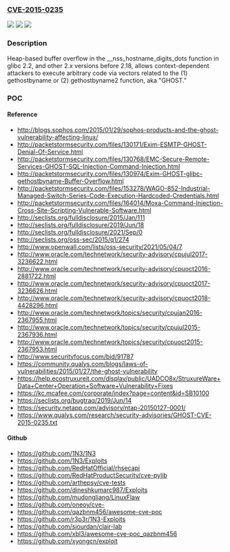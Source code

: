 ### [CVE-2015-0235](https://cve.mitre.org/cgi-bin/cvename.cgi?name=CVE-2015-0235)
![](https://img.shields.io/static/v1?label=Product&message=n%2Fa&color=blue)
![](https://img.shields.io/static/v1?label=Version&message=n%2Fa&color=blue)
![](https://img.shields.io/static/v1?label=Vulnerability&message=n%2Fa&color=brighgreen)

### Description

Heap-based buffer overflow in the __nss_hostname_digits_dots function in glibc 2.2, and other 2.x versions before 2.18, allows context-dependent attackers to execute arbitrary code via vectors related to the (1) gethostbyname or (2) gethostbyname2 function, aka "GHOST."

### POC

#### Reference
- http://blogs.sophos.com/2015/01/29/sophos-products-and-the-ghost-vulnerability-affecting-linux/
- http://packetstormsecurity.com/files/130171/Exim-ESMTP-GHOST-Denial-Of-Service.html
- http://packetstormsecurity.com/files/130768/EMC-Secure-Remote-Services-GHOST-SQL-Injection-Command-Injection.html
- http://packetstormsecurity.com/files/130974/Exim-GHOST-glibc-gethostbyname-Buffer-Overflow.html
- http://packetstormsecurity.com/files/153278/WAGO-852-Industrial-Managed-Switch-Series-Code-Execution-Hardcoded-Credentials.html
- http://packetstormsecurity.com/files/164014/Moxa-Command-Injection-Cross-Site-Scripting-Vulnerable-Software.html
- http://seclists.org/fulldisclosure/2015/Jan/111
- http://seclists.org/fulldisclosure/2019/Jun/18
- http://seclists.org/fulldisclosure/2021/Sep/0
- http://seclists.org/oss-sec/2015/q1/274
- http://www.openwall.com/lists/oss-security/2021/05/04/7
- http://www.oracle.com/technetwork/security-advisory/cpujul2017-3236622.html
- http://www.oracle.com/technetwork/security-advisory/cpuoct2016-2881722.html
- http://www.oracle.com/technetwork/security-advisory/cpuoct2017-3236626.html
- http://www.oracle.com/technetwork/security-advisory/cpuoct2018-4428296.html
- http://www.oracle.com/technetwork/topics/security/cpujan2016-2367955.html
- http://www.oracle.com/technetwork/topics/security/cpujul2015-2367936.html
- http://www.oracle.com/technetwork/topics/security/cpuoct2015-2367953.html
- http://www.securityfocus.com/bid/91787
- https://community.qualys.com/blogs/laws-of-vulnerabilities/2015/01/27/the-ghost-vulnerability
- https://help.ecostruxureit.com/display/public/UADCO8x/StruxureWare+Data+Center+Operation+Software+Vulnerability+Fixes
- https://kc.mcafee.com/corporate/index?page=content&id=SB10100
- https://seclists.org/bugtraq/2019/Jun/14
- https://security.netapp.com/advisory/ntap-20150127-0001/
- https://www.qualys.com/research/security-advisories/GHOST-CVE-2015-0235.txt

#### Github
- https://github.com/1N3/1N3
- https://github.com/1N3/Exploits
- https://github.com/RedHatOfficial/rhsecapi
- https://github.com/RedHatProductSecurity/cve-pylib
- https://github.com/arthepsy/cve-tests
- https://github.com/dineshkumarc987/Exploits
- https://github.com/mudongliang/LinuxFlaw
- https://github.com/oneoy/cve-
- https://github.com/qazbnm456/awesome-cve-poc
- https://github.com/r3p3r/1N3-Exploits
- https://github.com/sjourdan/clair-lab
- https://github.com/xbl3/awesome-cve-poc_qazbnm456
- https://github.com/xyongcn/exploit

